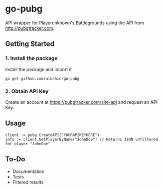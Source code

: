# go-pubg

API wrapper for Playerunknown's Battlegrounds using the API from http://pubgtracker.com.

## Getting Started

### 1. Install the package

Install the package and import it

```
go get github.com/albshin/go-pubg
```

### 2. Obtain API Key

Create an account at https://pubgtracker.com/site-api and request an API Key.

## Usage

```
client := pubg.CreateAPI("YOURAPIKEYHERE")
info := client.GetPlayerByName("JohnDoe") // Returns JSON unfiltered for player "JohnDoe"
```

## To-Do
* Documentation
* Tests
* Filtered results
